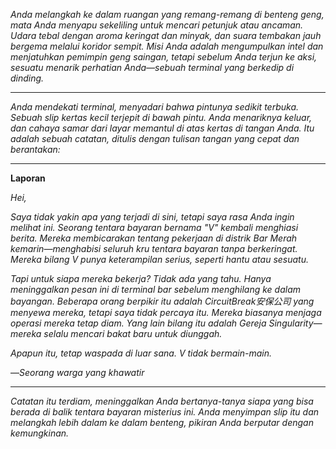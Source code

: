 _Anda melangkah ke dalam ruangan yang remang-remang di benteng geng, mata Anda menyapu sekeliling untuk mencari petunjuk atau ancaman. Udara tebal dengan aroma keringat dan minyak, dan suara tembakan jauh bergema melalui koridor sempit. Misi Anda adalah mengumpulkan intel dan menjatuhkan pemimpin geng saingan, tetapi sebelum Anda terjun ke aksi, sesuatu menarik perhatian Anda—sebuah terminal yang berkedip di dinding._

---

_Anda mendekati terminal, menyadari bahwa pintunya sedikit terbuka. Sebuah slip kertas kecil terjepit di bawah pintu. Anda menariknya keluar, dan cahaya samar dari layar memantul di atas kertas di tangan Anda. Itu adalah sebuah catatan, ditulis dengan tulisan tangan yang cepat dan berantakan:_

---

**Laporan**

_Hei,_

_Saya tidak yakin apa yang terjadi di sini, tetapi saya rasa Anda ingin melihat ini. Seorang tentara bayaran bernama "V" kembali menghiasi berita. Mereka membicarakan tentang pekerjaan di distrik Bar Merah kemarin—menghabisi seluruh kru tentara bayaran tanpa berkeringat. Mereka bilang V punya keterampilan serius, seperti hantu atau sesuatu._

_Tapi untuk siapa mereka bekerja? Tidak ada yang tahu. Hanya meninggalkan pesan ini di terminal bar sebelum menghilang ke dalam bayangan. Beberapa orang berpikir itu adalah CircuitBreak安保公司 yang menyewa mereka, tetapi saya tidak percaya itu. Mereka biasanya menjaga operasi mereka tetap diam. Yang lain bilang itu adalah Gereja Singularity—mereka selalu mencari bakat baru untuk diunggah._

_Apapun itu, tetap waspada di luar sana. V tidak bermain-main._

—_Seorang warga yang khawatir_

---

_Catatan itu terdiam, meninggalkan Anda bertanya-tanya siapa yang bisa berada di balik tentara bayaran misterius ini. Anda menyimpan slip itu dan melangkah lebih dalam ke dalam benteng, pikiran Anda berputar dengan kemungkinan._
